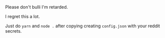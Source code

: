 Please don't bulli I'm retarded.

I regret this a lot.

Just do `yarn` and `node .` after copying creating `config.json` with your reddit secrets.
